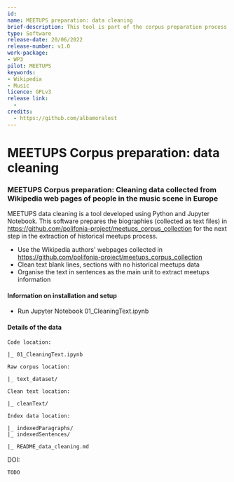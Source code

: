 ```yaml
---
id: 
name: MEETUPS preparation: data cleaning
brief-description: This tool is part of the corpus preparation process and it is used to clean data collected from Wikipedia. 
type: Software
release-date: 20/06/2022
release-number: v1.0
work-package:
- WP3
pilot: MEETUPS
keywords:
- Wikipedia
- Music
licence: GPLv3
release link:
  - 
credits:
  - https://github.com/albamoralest
---
```


# MEETUPS Corpus preparation: data cleaning
### MEETUPS Corpus preparation: Cleaning data collected from Wikipedia web pages of people in the music scene in Europe


MEETUPS data cleaning is a tool developed using Python and Jupyter Notebook. This software prepares the biographies (collected as text files) in https://github.com/polifonia-project/meetups_corpus_collection for the next step in the extraction of historical meetups process.

- Use the Wikipedia authors' webpages collected in https://github.com/polifonia-project/meetups_corpus_collection
- Clean text blank lines, sections with no historical meetups data
- Organise the text in sentences as the main unit to extract meetups information


#### Information on installation and setup

  - Run Jupyter Notebook 01_CleaningText.ipynb

#### Details of the data

    Code location:
    
    |_ 01_CleaningText.ipynb
    
    Raw corpus location:
    
    |_ text_dataset/            
    
    Clean text location:
    
    |_ cleanText/
    
    Index data location:
    
    |_ indexedParagraphs/
    |_ indexedSentences/
    
    |_ README_data_cleaning.md
    

DOI:

    TODO